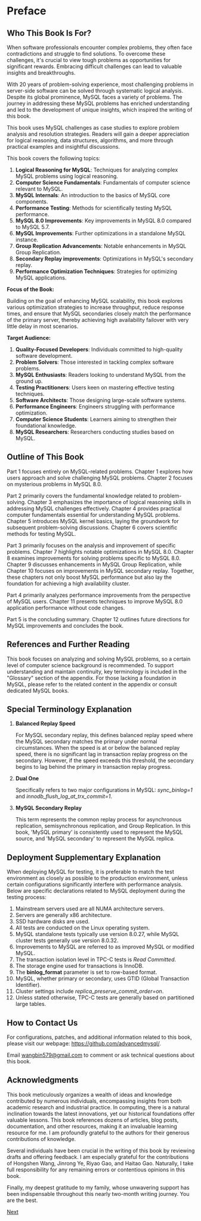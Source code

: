 # Preface

## Who This Book Is For?

When software professionals encounter complex problems, they often face contradictions and struggle to find solutions. To overcome these challenges, it's crucial to view tough problems as opportunities for significant rewards. Embracing difficult challenges can lead to valuable insights and breakthroughs.

With 20 years of problem-solving experience, most challenging problems in server-side software can be solved through systematic logical analysis. Despite its global prominence, MySQL faces a variety of problems. The journey in addressing these MySQL problems has enriched understanding and led to the development of unique insights, which inspired the writing of this book.

This book uses MySQL challenges as case studies to explore problem analysis and resolution strategies. Readers will gain a deeper appreciation for logical reasoning, data structures, algorithms, and more through practical examples and insightful discussions.

This book covers the following topics:

1.  **Logical Reasoning for MySQL**: Techniques for analyzing complex MySQL problems using logical reasoning.
2.  **Computer Science Fundamentals**: Fundamentals of computer science relevant to MySQL.
3.  **MySQL Internals**: An introduction to the basics of MySQL core components.
4.  **Performance Testing**: Methods for scientifically testing MySQL performance.
5.  **MySQL 8.0 Improvements**: Key improvements in MySQL 8.0 compared to MySQL 5.7.
6.  **MySQL Improvements**: Further optimizations in a standalone MySQL instance.
7.  **Group Replication Advancements**: Notable enhancements in MySQL Group Replication.
8.  **Secondary Replay improvements**: Optimizations in MySQL's secondary replay.
9.  **Performance Optimization Techniques**: Strategies for optimizing MySQL applications.

**Focus of the Book:**

Building on the goal of enhancing MySQL scalability, this book explores various optimization strategies to increase throughput, reduce response times, and ensure that MySQL secondaries closely match the performance of the primary server, thereby achieving high availability failover with very little delay in most scenarios.

**Target Audience:**

1.  **Quality-Focused Developers**: Individuals committed to high-quality software development.
2.  **Problem Solvers**: Those interested in tackling complex software problems.
3.  **MySQL Enthusiasts**: Readers looking to understand MySQL from the ground up.
4.  **Testing Practitioners**: Users keen on mastering effective testing techniques.
5.  **Software Architects**: Those designing large-scale software systems.
6.  **Performance Engineers**: Engineers struggling with performance optimization.
7.  **Computer Science Students**: Learners aiming to strengthen their foundational knowledge.
8.  **MySQL Researchers**: Researchers conducting studies based on MySQL.

## Outline of This Book

Part 1 focuses entirely on MySQL-related problems. Chapter 1 explores how users approach and solve challenging MySQL problems. Chapter 2 focuses on mysterious problems in MySQL 8.0.

Part 2 primarily covers the fundamental knowledge related to problem-solving. Chapter 3 emphasizes the importance of logical reasoning skills in addressing MySQL challenges effectively. Chapter 4 provides practical computer fundamentals essential for understanding MySQL problems. Chapter 5 introduces MySQL kernel basics, laying the groundwork for subsequent problem-solving discussions. Chapter 6 covers scientific methods for testing MySQL.

Part 3 primarily focuses on the analysis and improvement of specific problems. Chapter 7 highlights notable optimizations in MySQL 8.0. Chapter 8 examines improvements for solving problems specific to MySQL 8.0. Chapter 9 discusses enhancements in MySQL Group Replication, while Chapter 10 focuses on improvements in MySQL secondary replay. Together, these chapters not only boost MySQL performance but also lay the foundation for achieving a high availability cluster.

Part 4 primarily analyzes performance improvements from the perspective of MySQL users. Chapter 11 presents techniques to improve MySQL 8.0 application performance without code changes.

Part 5 is the concluding summary. Chapter 12 outlines future directions for MySQL improvements and concludes the book.

## References and Further Reading

This book focuses on analyzing and solving MySQL problems, so a certain level of computer science background is recommended. To support understanding and maintain continuity, key terminology is included in the "Glossary" section of the appendix. For those lacking a foundation in MySQL, please refer to the related content in the appendix or consult dedicated MySQL books.

## Special Terminology Explanation

1.  **Balanced Replay Speed**

    For MySQL secondary replay, this defines balanced replay speed where the MySQL secondary matches the primary under normal circumstances. When the speed is at or below the balanced replay speed, there is no significant lag in transaction replay progress on the secondary. However, if the speed exceeds this threshold, the secondary begins to lag behind the primary in transaction replay progress.

2.  **Dual One**

    Specifically refers to two major configurations in MySQL: *sync_binlog=1* and *innodb_flush_log_at_trx_commit=1*.

3.  **MySQL Secondary Replay**

    This term represents the common replay process for asynchronous replication, semisynchronous replication, and Group Replication. In this book, 'MySQL primary' is consistently used to represent the MySQL source, and 'MySQL secondary' to represent the MySQL replica.

## Deployment Supplementary Explanation

When deploying MySQL for testing, it is preferable to match the test environment as closely as possible to the production environment, unless certain configurations significantly interfere with performance analysis. Below are specific declarations related to MySQL deployment during the testing process:

1.  Mainstream servers used are all NUMA architecture servers.
2.  Servers are generally x86 architecture.
3.  SSD hardware disks are used.
4.  All tests are conducted on the Linux operating system.
5.  MySQL standalone tests typically use version 8.0.27, while MySQL cluster tests generally use version 8.0.32.
6.  Improvements to MySQL are referred to as improved MySQL or modified MySQL.
7.  The transaction isolation level in TPC-C tests is *Read Committed*.
8.  The storage engine used for transactions is InnoDB.
9.  The **binlog_format** parameter is set to row-based format.
10. MySQL, whether primary or secondary, uses GTID (Global Transaction Identifier).
11. Cluster settings include *replica_preserve_commit_order=on*.
12. Unless stated otherwise, TPC-C tests are generally based on partitioned large tables.

## How to Contact Us

For configurations, patches, and additional information related to this book, please visit our webpage: <https://github.com/advancedmysql/>.

Email [wangbin579@gmail.com](mailto:wangbin579@gmail.com) to comment or ask technical questions about this book.

## Acknowledgments

This book meticulously organizes a wealth of ideas and knowledge contributed by numerous individuals, encompassing insights from both academic research and industrial practice. In computing, there is a natural inclination towards the latest innovations, yet our historical foundations offer valuable lessons. This book references dozens of articles, blog posts, documentation, and other resources, making it an invaluable learning resource for me. I am profoundly grateful to the authors for their generous contributions of knowledge.

Several individuals have been crucial in the writing of this book by reviewing drafts and offering feedback. I am especially grateful for the contributions of Hongshen Wang, Jinrong Ye, Riyao Gao, and Haitao Gao. Naturally, I take full responsibility for any remaining errors or contentious opinions in this book.

Finally, my deepest gratitude to my family, whose unwavering support has been indispensable throughout this nearly two-month writing journey. You are the best.

[Next](Part1.md)
